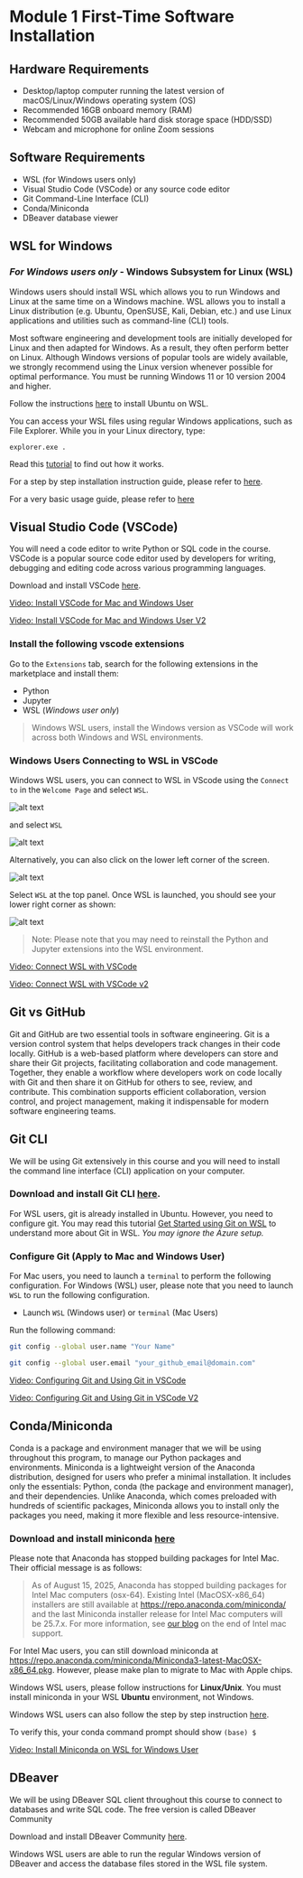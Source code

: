 # Module 1 First-Time Software Installation

## Hardware Requirements
- Desktop/laptop computer running the latest version of macOS/Linux/Windows operating system (OS)
- Recommended 16GB onboard memory (RAM) 
- Recommended 50GB available hard disk storage space (HDD/SSD)
- Webcam and microphone for online Zoom sessions

## Software Requirements

- WSL (for Windows users only)
- Visual Studio Code (VSCode) or any source code editor
- Git Command-Line Interface (CLI)
- Conda/Miniconda
- DBeaver database viewer

## WSL for Windows

### *For Windows users only* - Windows Subsystem for Linux (WSL)

Windows users should install WSL which allows you to run Windows and Linux at the same time on a Windows machine. WSL allows you to install a Linux distribution (e.g. Ubuntu, OpenSUSE, Kali, Debian, etc.) and use Linux applications and utilities such as command-line (CLI) tools. 

Most software engineering and development tools are initially developed for Linux and then adapted for Windows. As a result, they often perform better on Linux. Although Windows versions of popular tools are widely available, we strongly recommend using the Linux version whenever possible for optimal performance.
You must be running Windows 11 or 10 version 2004 and higher. 

Follow the instructions [here](https://learn.microsoft.com/en-us/windows/wsl/install) to install Ubuntu on WSL.

You can access your WSL files using regular Windows applications, such as File Explorer. While you in your Linux directory, type: 

`explorer.exe .`

Read this [tutorial](https://learn.microsoft.com/en-us/windows/wsl/filesystems) to find out how it works.

For a step by step installation instruction guide, please refer to [here](guides/install_wsl.md).

For a very basic usage guide, please refer to [here](guides/wsl_linux_basics.md)

## Visual Studio Code (VSCode)

You will need a code editor to write Python or SQL code in the course. VSCode is a popular source code editor used by developers for writing, debugging and editing code across various programming languages. 

Download and install VSCode [here](https://code.visualstudio.com/download).


[Video: Install VSCode for Mac and Windows User](https://drive.google.com/file/d/1E89CVnVWcZyp8Vu5Ia0DWPiXB_AGNOC9/view?usp=drive_link)

[Video: Install VSCode for Mac and Windows User V2](https://drive.google.com/file/d/1aLGUuHOfuS9drF6ZicrEQcR0Wr9WHK9M/view?usp=drive_link)


### Install the following vscode extensions

Go to the `Extensions` tab, search for the following extensions in the marketplace and install them:

- Python
- Jupyter
- WSL (*Windows user only*)

> Windows WSL users, install the Windows version as VSCode will work across both Windows and WSL environments.

### Windows Users Connecting to WSL in VSCode
Windows WSL users, you can connect to WSL in VScode using the `Connect to` in the `Welcome Page` and select `WSL`. 

![alt text](assets/installation/connect_to.png)

and select `WSL`

![alt text](assets/installation/top_panel.png)

Alternatively, you can also click on the lower left corner of the screen.

![alt text](assets/installation/LR_corner_no_conn.png)

Select `WSL` at the top panel. Once WSL is launched, you should see your lower right corner as shown:

![alt text](assets/installation/LR_corner_conn_wsl.png)

> Note: Please note that you may need to reinstall the Python and Jupyter extensions into the WSL environment. 

 [Video: Connect WSL with VSCode](https://drive.google.com/file/d/18yfOCL2hKILwChSCbNrBiFkJr-cxvHd4/view?usp=drive_link)

[Video: Connect WSL with VSCode v2](https://drive.google.com/file/d/1BbKKiy_VsBnEd8Y8Ar89zBSHpC_3w-4V/view?usp=drive_link)

## Git vs GitHub

Git and GitHub are two essential tools in software engineering. Git is a version control system that helps developers track changes in their code locally. GitHub is a web-based platform where developers can store and share their Git projects, facilitating collaboration and code management. Together, they enable a workflow where developers work on code locally with Git and then share it on GitHub for others to see, review, and contribute. This combination supports efficient collaboration, version control, and project management, making it indispensable for modern software engineering teams.

## Git CLI

We will be using Git extensively in this course and you will need to install the command line interface (CLI) application on your computer.

### Download and install Git CLI [here](https://git-scm.com/downloads).

For WSL users, git is already installed in Ubuntu. However, you need to configure git. You may read this tutorial [Get Started using Git on WSL](https://learn.microsoft.com/en-us/windows/wsl/tutorials/wsl-git) to understand more about Git in WSL. *You may ignore the Azure setup.*

### Configure Git (Apply to Mac and Windows User)
For Mac users, you need to launch a `terminal` to perform the following configuration. For Windows (WSL) user, please note that you need to launch `WSL` to run the following configuration.

- Launch `WSL` (Windows user) or `terminal` (Mac Users)

Run the following command:
```bash
git config --global user.name "Your Name"
```

```bash
git config --global user.email "your_github_email@domain.com"
```

[Video: Configuring Git and Using Git in VSCode](https://drive.google.com/file/d/17gnRNH2N7bisCOoAObvbzhLPQdxrYE93/view?usp=drive_link)

[Video: Configuring Git and Using Git in VSCode V2](https://drive.google.com/file/d/1kyBHa4G4K5bgTBVrA-doMxuZdfXr8jZp/view?usp=drive_link)

## Conda/Miniconda

Conda is a package and environment manager that we will be using throughout this program, to manage our Python packages and environments. Miniconda is a lightweight version of the Anaconda distribution, designed for users who prefer a minimal installation. It includes only the essentials: Python, conda (the package and environment manager), and their dependencies. Unlike Anaconda, which comes preloaded with hundreds of scientific packages, Miniconda allows you to install only the packages you need, making it more flexible and less resource-intensive.

### Download and install miniconda [here](https://www.anaconda.com/docs/getting-started/miniconda/main)

Please note that Anaconda has stopped building packages for Intel Mac. Their official message is as follows:

> As of August 15, 2025, Anaconda has stopped building packages for Intel Mac computers (osx-64). Existing Intel (MacOSX-x86_64) installers are still available at https://repo.anaconda.com/miniconda/ and the last Miniconda installer release for Intel Mac computers will be 25.7.x. For more information, see [our blog](https://www.anaconda.com/blog/intel-mac-package-support-deprecation) on the end of Intel mac support.

For Intel Mac users, you can still download miniconda at https://repo.anaconda.com/miniconda/Miniconda3-latest-MacOSX-x86_64.pkg. However, please make plan to migrate to Mac with Apple chips.

Windows WSL users, please follow instructions for **Linux/Unix**. You must install miniconda in your WSL **Ubuntu** environment, not Windows.

Windows WSL users can also follow the step by step instruction [here](guides/wsl_install_miniconda.md).

To verify this, your conda command prompt should show `(base) $`

[Video: Install Miniconda on WSL for Windows User](https://drive.google.com/file/d/1M6ioKVQ47084fMlXO03U2Aj2z910IFBR/view?usp=drive_link)

## DBeaver

We will be using DBeaver SQL client throughout this course to connect to databases and write SQL code. The free version is called DBeaver Community 

Download and install DBeaver Community [here](https://dbeaver.io/download/).

Windows WSL users are able to run the regular Windows version of DBeaver and access the database files stored in the WSL file system.

